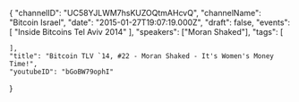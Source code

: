 {
    "channelID": "UC58YJLWM7hsKUZOQtmAHcvQ",
    "channelName": "Bitcoin Israel",
    "date": "2015-01-27T19:07:19.000Z",
    "draft": false,
    "events": [
        "Inside Bitcoins Tel Aviv 2014"
    ],
    "speakers": ["Moran Shaked"],
    "tags": [


    ],
    "title": "Bitcoin TLV `14, #22 - Moran Shaked - It's Women's Money Time!",
    "youtubeID": "bGoBW79ophI"
}
